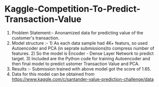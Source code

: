 # Kaggle-Competition-To-Predict-Transaction-Value
1) Problem Statement:-
        Anonamized data for predicting value of the customer's transaction. 
2) Model structure :-
        1)  As each data sample had 4K+ featurs, so used Autoencoder and PCA (in seprate submissions)to compress number of features.
        2)  So the model is Encoder - Dense Layer Network to predict target. 
        3) Included are the Python code for training Autoencoder and then final model to predict ustomer Transaction Value and PCA.
3) Results :-
        Submission trained with above model got the score of 1.65.
4) Data for this model can be obtained from https://www.kaggle.com/c/santander-value-prediction-challenge/data

